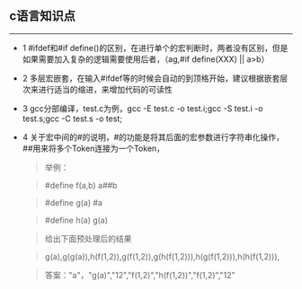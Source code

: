 ## c语言知识点

***

  * 1 #ifdef和#if define()的区别，在进行单个的宏判断时，两者没有区别，但是如果需要加入复杂的逻辑需要使用后者，（ag,#if define(XXX) || a>b）

  * 2 多层宏嵌套，在输入#ifdef等的时候会自动的到顶格开始，建议根据嵌套层次来进行适当的缩进，来增加代码的可读性

  * 3 gcc分部编译，test.c为例，gcc -E test.c -o test.i;gcc -S test.i -o test.s;gcc -C test.s -o test;

  * 4 关于宏中间的#的说明，#的功能是将其后面的宏参数进行字符串化操作，##用来将多个Token连接为一个Token，

    > 举例：

    > \#define f(a,b) a##b

    > \#define g(a) #a

    > \#define h(a) g(a)

    > 给出下面预处理后的结果

    > g(a),g(g(a)),h(f(1,2)),g(f(1,2)),g(h(f(1,2))),h(g(f(1,2))),h(h(f(1,2))),

    >答案："a"，"g(a)","12","f(1,2)","h(f(1,2))","f(1,2)","12"
